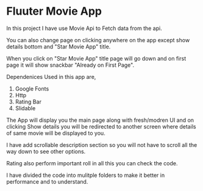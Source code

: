 # Fluuter Movie App

In this project I have use Movie Api to Fetch data from the api.

You can also change page on clicking anywhere on the app except show details bottom and "Star Movie App" title.

When you click on "Star Movie App" title page will go down and on first page it will show snackbar "Already on First Page".

Dependenices Used in this app are,
1. Google Fonts
2. Http 
3. Rating Bar
4. Slidable 

The App will display you the main page along with fresh/modren UI and on clicking Show details you will be redirected to another screen where details of same movie 
will be displayed to you.

I have add scrollable description section so you will not have to scroll all the way down to see other options.

Rating also perform important roll in all this you can check the code.

I have divided the code into mulitple folders to make it better in performance and to understand. 


